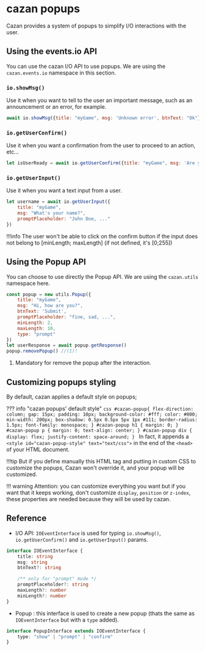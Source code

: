 # cazan popups

Cazan provides a system of popups to simplify I/O interactions with the user.


## Using the events.io API

You can use the cazan I/O API to use popups. We are using the ``cazan.events.io`` namespace in this section.

### ``io.showMsg()``

Use it when you want to tell to the user an important message, such as an announcement or an error, for example.

````js
await io.showMsg({title: "myGame", msg: 'Unknown error', btnText: "Ok"})
````

### ``io.getUserConfirm()``

Use it when you want a confirmation from the user to proceed to an action, etc...

````js
let isUserReady = await io.getUserConfirm({title: "myGame", msg: 'Are you ready?'})
````

### ``io.getUserInput()``

Use it when you want a text input from a user.

````js
let username = await io.getUserInput({
    title: "myGame", 
    msg: "What's your name?", 
    promptPlaceholder: "John Doe, ..."
})
````

!!!info
    The user won't be able to click on the confirm button if the input does not belong to [minLength; maxLength] (if not defined, it's [0;255])


## Using the Popup API

You can choose to use directly the Popup API. We are using the ``cazan.utils`` namespace here.

````js
const popup = new utils.Popup({
    title: "myGame",
    msg: "Hi, how are you?",
    btnText: 'Submit',
    promptPlaceholder: "fine, sad, ...",
    minLength: 2,
    maxLength: 10,
    type: "prompt"
})
let userResponse = await popup.getResponse()
popup.removePopup() //(1)!
````

1. Mandatory for remove the popup after the interaction.

## Customizing popups styling

By default, cazan applies a default style on popups;

??? info "cazan popups' default style"
    ````css
    #cazan-popup{
        flex-direction: column; gap: 15px;
        padding: 10px;
        background-color: #fff; color: #000;
        min-width: 200px;
        box-shadow: 0.5px 0.5px 5px 1px #111;
        border-radius: 1.5px;
        font-family: monospace;
    }
    #cazan-popup h1 { margin: 0; }
    #cazan-popup p { margin: 0; text-align: center; }
    #cazan-popup div { display: flex; justify-content: space-around; }
    ````
In fact, it appends a `<style id="cazan-popup-style" text="text/css">` in the end of the `<head>` of your HTML document.

!!!tip
    But if you define manually this HTML tag and putting in custom CSS to customize the popups, Cazan won't override it, and your popup will be customized.

!!! warning
    Attention: you can customize everything you want but if you want that it keeps working, don't customize `display`, `position` or `z-index`, these properties are needed because they will be used by cazan.

## Reference

- I/O API: ``IOEventInterface`` is used for typing ``io.showMsg()``, ``io.getUserConfirm()`` and ``io.getUserInput()`` params.
````ts
interface IOEventInterface {
    title: string
    msg: string
    btnText?: string

    /** only for "prompt" mode */
    promptPlaceholder?: string
    maxLength?: number
    minLength?: number
}
````

- Popup : this interface is used to create a new popup (thats the same as ``IOEventInterface`` but with a `type` added).
````ts
interface PopupInterface extends IOEventInterface {
    type: "show" | "prompt" | "confirm"
}
````
